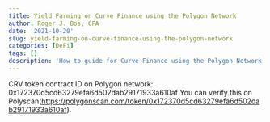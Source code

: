 ```yaml
---
title: Yield Farming on Curve Finance using the Polygon Network
author: Roger J. Bos, CFA
date: '2021-10-20'
slug: yield-farming-on-curve-finance-using-the-polygon-network
categories: [DeFi]
tags: []
description: 'How to guide for Curve Finance using the Polygon Network'
---
```




CRV token contract ID on Polygon network: 0x172370d5cd63279efa6d502dab29171933a610af
You can verify this on Polyscan(https://polygonscan.com/token/0x172370d5cd63279efa6d502dab29171933a610af).

